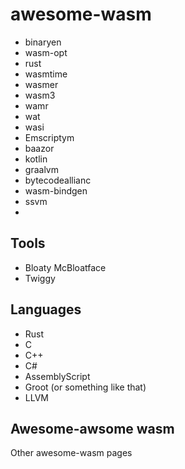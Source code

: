 # awesome-wasm

- binaryen
- wasm-opt
- rust
- wasmtime
- wasmer
- wasm3
- wamr
- wat
- wasi
- Emscriptym
- baazor
- kotlin
- graalvm
- bytecodeallianc
- wasm-bindgen
- ssvm
- 

## Tools
- Bloaty McBloatface
- Twiggy

## Languages
- Rust
- C
- C++
- C#
- AssemblyScript
- Groot (or something like that)
- LLVM

## Awesome-awsome wasm
Other awesome-wasm pages
